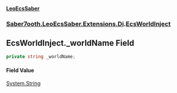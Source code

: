 #### [LeoEcsSaber](index.md 'index')
### [Saber7ooth.LeoEcsSaber.Extensions.Di](Saber7ooth.LeoEcsSaber.Extensions.Di.md 'Saber7ooth.LeoEcsSaber.Extensions.Di').[EcsWorldInject](EcsWorldInject.md 'Saber7ooth.LeoEcsSaber.Extensions.Di.EcsWorldInject')

## EcsWorldInject._worldName Field

```csharp
private string _worldName;
```

#### Field Value
[System.String](https://docs.microsoft.com/en-us/dotnet/api/System.String 'System.String')